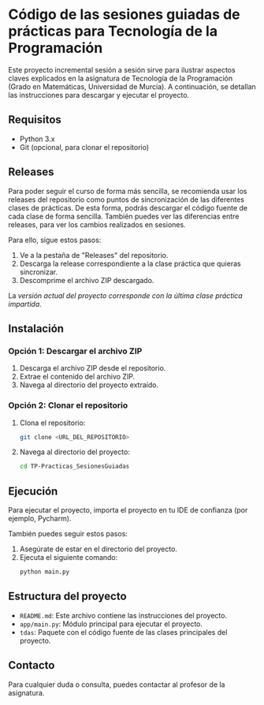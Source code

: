 # Código de las sesiones guiadas de prácticas para Tecnología de la Programación

Este proyecto incremental sesión a sesión sirve para ilustrar aspectos claves explicados en la asignatura de Tecnología de la Programación (Grado en Matemáticas, Universidad de Murcia). A continuación, se detallan las instrucciones para descargar y ejecutar el proyecto.

## Requisitos

- Python 3.x
- Git (opcional, para clonar el repositorio)

## Releases

Para poder seguir el curso de forma más sencilla, se recomienda usar los releases del repositorio como puntos de sincronización de las diferentes clases de prácticas. De esta forma, podrás descargar el código fuente de cada clase de forma sencilla. También puedes ver las diferencias entre releases, para ver los cambios realizados en sesiones.

Para ello, sigue estos pasos:

1. Ve a la pestaña de "Releases" del repositorio.
2. Descarga la release correspondiente a la clase práctica que quieras sincronizar.
3. Descomprime el archivo ZIP descargado.

La *versión actual del proyecto corresponde con la última clase práctica impartida*.

## Instalación

### Opción 1: Descargar el archivo ZIP

1. Descarga el archivo ZIP desde el repositorio.
2. Extrae el contenido del archivo ZIP.
3. Navega al directorio del proyecto extraído.

### Opción 2: Clonar el repositorio

1. Clona el repositorio:
    ```bash
    git clone <URL_DEL_REPOSITORIO>
    ```
2. Navega al directorio del proyecto:
    ```bash
    cd TP-Practicas_SesionesGuiadas
    ```

## Ejecución

Para ejecutar el proyecto, importa el proyecto en tu IDE de confianza (por ejemplo, Pycharm).

También puedes seguir estos pasos:

1. Asegúrate de estar en el directorio del proyecto.
2. Ejecuta el siguiente comando:
    ```bash
    python main.py
    ```

## Estructura del proyecto

- `README.md`: Este archivo contiene las instrucciones del proyecto.
- `app/main.py`: Módulo principal para ejecutar el proyecto.
- `tdas`: Paquete con el código fuente de las clases principales del proyecto.

## Contacto

Para cualquier duda o consulta, puedes contactar al profesor de la asignatura.
